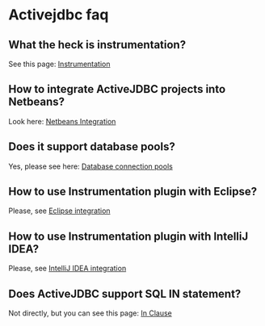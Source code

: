 <div class="page-header">
   <h1>Activejdbc faq</h1>
</div>



## What the heck is instrumentation?

See this page: [Instrumentation](instrumentation)

## How to integrate ActiveJDBC projects into Netbeans?

Look here: [Netbeans Integration](netbeansIntegration)

## Does it support database pools?

Yes, please see here: [Database connection pools](database_connection_management#database-connection-pools)

## How to use Instrumentation plugin with Eclipse?

Please, see [Eclipse integration](eclipseIntegration)

## How to use Instrumentation plugin with IntelliJ IDEA?

Please, see [IntelliJ IDEA integration](intellij_idea_integration)

## Does ActiveJDBC support SQL IN statement?

Not directly, but you can see this page: [In Clause](in_clause)
